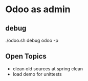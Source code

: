 # Odoo as admin

## debug

./odoo.sh debug odoo -p


## Open Topics

  * clean old sources at spring clean
  * load demo for unittests